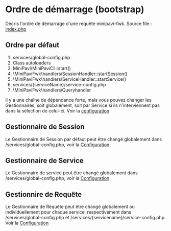 # Ordre de démarrage (bootstrap)

Décris l'ordre de démarrage d'une requête minipavi-fwk.
Source file : [index.php](../../index.php)


## Ordre par défaut
1. services/global-config.php
2. Class autoloaders
3. MiniPavi\MiniPaviCli::start()
4. \MiniPaviFwk\handlers\SessionHandler::startSession()
5. \MiniPaviFwk\handlers\ServiceHandler::startService()
6. services/{serviceName}/service-config.php
7. \MiniPaviFwk\handlers\Queryhandler

Il y a une chaîne de dépendance forte, mais vous pouvez changer les Gestionnaires, soit globalement, soit par Service si ils n'interviennent pas dans la sélection de celui-ci. Voir la [configuration](./Configurations.md)


## Gestionnaire de Session
Le Gestionnaire de Session par défaut peut être changé globalement dans /services/global-config.php, voir la [Configuration](./Configurations.md)


## Gestionnaire de Service
Le Gestionnaire de service peut être changé globalement dans /services/global-config.php, voir la [Configuration](./Configurations.md)


## Gestionnire de Requête
Le Gestionnaire de Requête peut être changé globalement ou individuellement pour chaque service, respectivement dans /services/global-config.php et /services/{servicename}/service-config.php. Voir la [Configuration](./Configurations.md)
